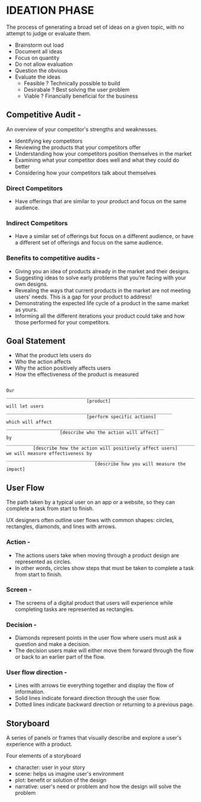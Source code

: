 # IDEATION PHASE

The process of generating a broad set of ideas on a given topic, with no attempt to judge or evaluate them.

- Brainstorm out load
- Document all ideas
- Focus on quantity
- Do not allow evaluation
- Question the obvious
- Evaluate the ideas
    - Feasible ? Technically possible to build
    - Desirabale ? Best solving the user problem
    - Viable ? Financially beneficial for the business

## Competitive Audit -

An overview of your competitor's strengths and weaknesses.
- Identifying key competitors
- Reviewing the products that your competitors offer
- Understanding how your competitors position themselves in the market
- Examining what your competitor does well and what they could do better
- Considering how your competitors talk about themselves

### Direct Competitors
- Have offerings that are similar to your product and focus on the same audience.

### Indirect Competitors
- Have a similar set of offerings but focus on a different audience, or have a different set of offerings and focus on the same audience.

### Benefits to competitive audits -
- Giving you an idea of products already in the market and their designs. 
- Suggesting ideas to solve early problems that you’re facing with your own designs. 
- Revealing the ways that current products in the market are not meeting users’ needs. This is a gap for your product to address!
- Demonstrating the expected life cycle of a product in the same market as yours.
- Informing all the different iterations your product could take and how those performed for your competitors.

## Goal Statement

- What the product lets users do
- Who the action affects
- Why the action positively affects users
- How the effectiveness of the product is measured

```

Our _________________________________________________________________________
                              [product]
will let users ______________________________________________________________
                              [perform specific actions]
which will affect ___________________________________________________________
                    [describe who the action will affect]
by __________________________________________________________________________
          [describe how the action will positively affect users]
we will measure effectiveness by ____________________________________________
                                 [describe how you will measure the impact]
```

## User Flow

The path taken by a typical user on an app or a website, so they can complete a task from start to finish.

UX designers often outline user flows with common shapes: circles, rectangles, diamonds, and lines with arrows.

### Action -
- The actions users take when moving through a product design are represented as circles.
- In other words, circles show steps that must be taken to complete a task from start to finish.

### Screen - 
- The screens of a digital product that users will experience while completing tasks are represented as rectangles.

### Decision - 
- Diamonds represent points in the user flow where users must ask a question and make a decision.
- The decision users make will either move them forward through the flow or back to an earlier part of the flow.

### User flow direction -
- Lines with arrows tie everything together and display the flow of information.
- Solid lines indicate forward direction through the user flow.
- Dotted lines indicate backward direction or returning to a previous page.

## Storyboard

A series of panels or frames that visually describe and explore a user's experience with a product.

Four elements of a storyboard
- character: user in your story
- scene: helps us imagine user's environment
- plot: benefit or solution of the design
- narrative: user's need or problem and how the design will solve the problem
